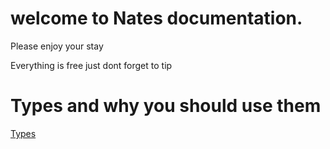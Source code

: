 # welcome to Nates documentation.
Please enjoy your stay

Everything is free just dont forget to tip

# Types and why you should use them
[Types](./Types.md)